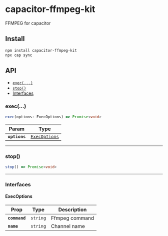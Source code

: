 # capacitor-ffmpeg-kit

FFMPEG for capacitor

## Install

```bash
npm install capacitor-ffmpeg-kit
npx cap sync
```

## API

<docgen-index>

* [`exec(...)`](#exec)
* [`stop()`](#stop)
* [Interfaces](#interfaces)

</docgen-index>

<docgen-api>
<!--Update the source file JSDoc comments and rerun docgen to update the docs below-->

### exec(...)

```typescript
exec(options: ExecOptions) => Promise<void>
```

| Param         | Type                                                |
| ------------- | --------------------------------------------------- |
| **`options`** | <code><a href="#execoptions">ExecOptions</a></code> |

--------------------


### stop()

```typescript
stop() => Promise<void>
```

--------------------


### Interfaces


#### ExecOptions

| Prop          | Type                | Description    |
| ------------- | ------------------- | -------------- |
| **`command`** | <code>string</code> | Ffmpeg command |
| **`name`**    | <code>string</code> | Channel name   |

</docgen-api>
